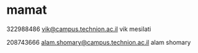 # mamat
322988486 vik@campus.technion.ac.il vik mesilati

208743666 alam.shomary@campus.technion.ac.il alam shomary

